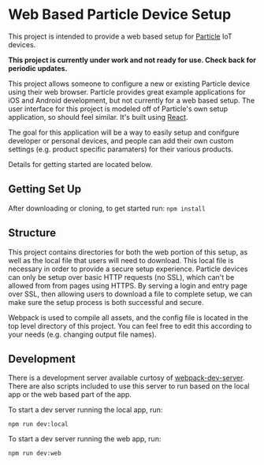 # Web Based Particle Device Setup

This project is intended to provide a web based setup for [Particle](https://www.particle.io/) IoT devices.

**This project is currently under work and not ready for use. Check back for periodic updates.**

This project allows someone to configure a new or existing Particle device using their web browser. Particle provides great example applications for iOS and Android development, but not currently for a web based setup. The user interface for this project is modeled off of Particle's own setup application, so should feel similar. It's built using [React](https://reactjs.org/).

The goal for this application will be a way to easily setup and conifgure developer or personal devices, and people can add their own custom settings (e.g. product specific paramaters) for their various products.

Details for getting started are located below.

## Getting Set Up

After downloading or cloning, to get started run:
`npm install`

## Structure

This project contains directories for both the web portion of this setup, as well as the local file that users will need to download. This local file is necessary in order to provide a secure setup experience. Particle devices can only be setup over basic HTTP requests (no SSL), which can't be allowed from from pages using HTTPS. By serving a login and entry page over SSL, then allowing users to download a file to complete setup, we can make sure the setup process is both successful and secure.

Webpack is used to compile all assets, and the config file is located in the top level directory of this project. You can feel free to edit this according to your needs (e.g. changing output file names).

## Development

There is a development server available curtosy of [webpack-dev-server](https://github.com/webpack/webpack-dev-server). There are also scripts included to use this server to run based on the local app or the web based part of the app.

To start a dev server running the local app, run:

```
npm run dev:local
```

To start a dev server running the web app, run:

```
npm run dev:web
```
